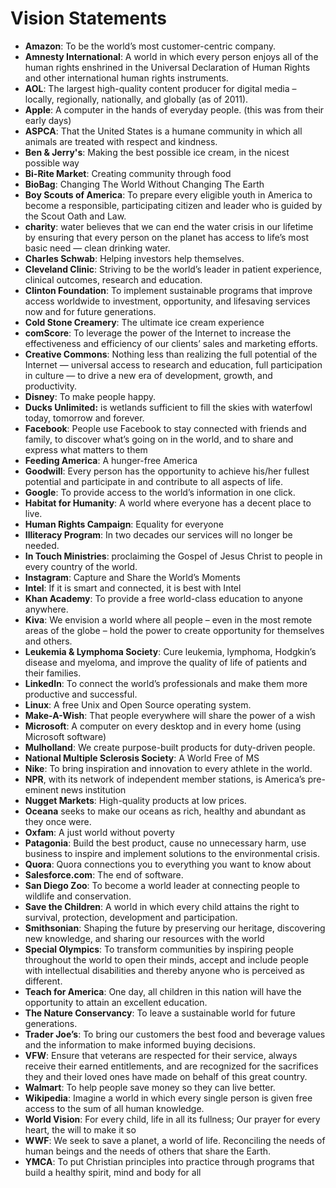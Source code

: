 # Vision Statements

* <b>Amazon</b>: To be the world’s most customer-centric company.
* <b>Amnesty International</b>: A world in which every person enjoys all of the human rights enshrined in the Universal Declaration of Human Rights and other international human rights instruments.
* <b>AOL</b>: The largest high-quality content producer for digital media – locally, regionally, nationally, and globally (as of 2011).
* <b>Apple</b>: A computer in the hands of everyday people. (this was from their early days)
* <b>ASPCA</b>: That the United States is a humane community in which all animals are treated with respect and kindness.
* <b>Ben & Jerry's</b>: Making the best possible ice cream, in the nicest possible way
* <b>Bi-Rite Market</b>: Creating community through food
* <b>BioBag</b>: Changing The World Without Changing The Earth
* <b>Boy Scouts of America</b>: To prepare every eligible youth in America to become a responsible, participating citizen and leader who is guided by the Scout Oath and Law.
* <b>charity</b>: water believes that we can end the water crisis in our lifetime by ensuring that every person on the planet has access to life’s most basic need — clean drinking water.
* <b>Charles Schwab</b>: Helping investors help themselves.
* <b>Cleveland Clinic</b>: Striving to be the world’s leader in patient experience, clinical outcomes, research and education.
* <b>Clinton Foundation</b>: To implement sustainable programs that improve access worldwide to investment, opportunity, and lifesaving services now and for future generations.
* <b>Cold Stone Creamery</b>: The ultimate ice cream experience
* <b>comScore</b>: To leverage the power of the Internet to increase the effectiveness and efficiency of our clients’ sales and marketing efforts.
* <b>Creative Commons</b>: Nothing less than realizing the full potential of the Internet — universal access to research and education, full participation in culture — to drive a new era of development, growth, and productivity.
* <b>Disney</b>: To make people happy.
* <b>Ducks Unlimited:</b> is wetlands sufficient to fill the skies with waterfowl today, tomorrow and forever.
* <b>Facebook</b>: People use Facebook to stay connected with friends and family, to discover what’s going on in the world, and to share and express what matters to them
* <b>Feeding America</b>: A hunger-free America
* <b>Goodwill</b>: Every person has the opportunity to achieve his/her fullest potential and participate in and contribute to all aspects of life.
* <b>Google</b>: To provide access to the world’s information in one click.
* <b>Habitat for Humanity</b>: A world where everyone has a decent place to live.
* <b>Human Rights Campaign</b>: Equality for everyone
* <b>Illiteracy Program</b>: In two decades our services will no longer be needed.
* <b>In Touch Ministries</b>: proclaiming the Gospel of Jesus Christ to people in every country of the world.
* <b>Instagram</b>: Capture and Share the World’s Moments
* <b>Intel</b>: If it is smart and connected, it is best with Intel
* <b>Khan Academy</b>: To provide a free world-class education to anyone anywhere.
* <b>Kiva</b>: We envision a world where all people – even in the most remote areas of the globe – hold the power to create opportunity for themselves and others.
* <b>Leukemia & Lymphoma Society</b>: Cure leukemia, lymphoma, Hodgkin’s disease and myeloma, and improve the quality of life of patients and their families.
* <b>LinkedIn</b>: To connect the world’s professionals and make them more productive and successful.
* <b>Linux</b>: A free Unix and Open Source operating system.
* <b>Make-A-Wish</b>: That people everywhere will share the power of a wish
* <b>Microsoft</b>: A computer on every desktop and in every home (using Microsoft software)
* <b>Mulholland</b>: We create purpose-built products for duty-driven people.
* <b>National Multiple Sclerosis Society</b>: A World Free of MS
* <b>Nike</b>: To bring inspiration and innovation to every athlete in the world. 
* <b>NPR</b>, with its network of independent member stations, is America’s pre-eminent news institution
* <b>Nugget Markets</b>: High-quality products at low prices.
* <b>Oceana</b> seeks to make our oceans as rich, healthy and abundant as they once were.
* <b>Oxfam</b>: A just world without poverty
* <b>Patagonia</b>: Build the best product, cause no unnecessary harm, use business to inspire and implement solutions to the environmental crisis.
* <b>Quora</b>: Quora connections you to everything you want to know about
* <b>Salesforce.com</b>: The end of software.
* <b>San Diego Zoo</b>: To become a world leader at connecting people to wildlife and conservation.
* <b>Save the Children</b>: A world in which every child attains the right to survival, protection, development and participation.
* <b>Smithsonian</b>: Shaping the future by preserving our heritage, discovering new knowledge, and sharing our resources with the world
* <b>Special Olympics</b>: To transform communities by inspiring people throughout the world to open their minds, accept and include people with intellectual disabilities and thereby anyone who is perceived as different.
* <b>Teach for America</b>: One day, all children in this nation will have the opportunity to attain an excellent education.
* <b>The Nature Conservancy</b>: To leave a sustainable world for future generations.
* <b>Trader Joe’s</b>: To bring our customers the best food and beverage values and the information to make informed buying decisions.
* <b>VFW</b>: Ensure that veterans are respected for their service, always receive their earned entitlements, and are recognized for the sacrifices they and their loved ones have made on behalf of this great country.
* <b>Walmart</b>: To help people save money so they can live better.
* <b>Wikipedia</b>: Imagine a world in which every single person is given free access to the sum of all human knowledge.
* <b>World Vision</b>: For every child, life in all its fullness; Our prayer for every heart, the will to make it so
* <b>WWF</b>: We seek to save a planet, a world of life. Reconciling the needs of human beings and the needs of others that share the Earth.
* <b>YMCA</b>: To put Christian principles into practice through programs that build a healthy spirit, mind and body for all
